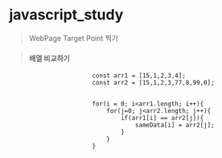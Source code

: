 # javascript_study

> WebPage Target Point 찍기



> #### 배열 비교하기
```
	    	    	   const arr1 = [15,1,2,3,4];
	    	    	   const arr2 = [15,1,2,3,77,8,99,0];
	    	    	   
	    	    	   
 	    	    	   for(i = 0; i<arr1.length; i++){
	    	    		   for(j=0; j<arr2.length; j++){
	    	    			   if(arr1[i] == arr2[j]){
	    	    				   sameData[i] = arr2[j];
	    	    			   }
	    	    		   }
	    	    	   } 
```
